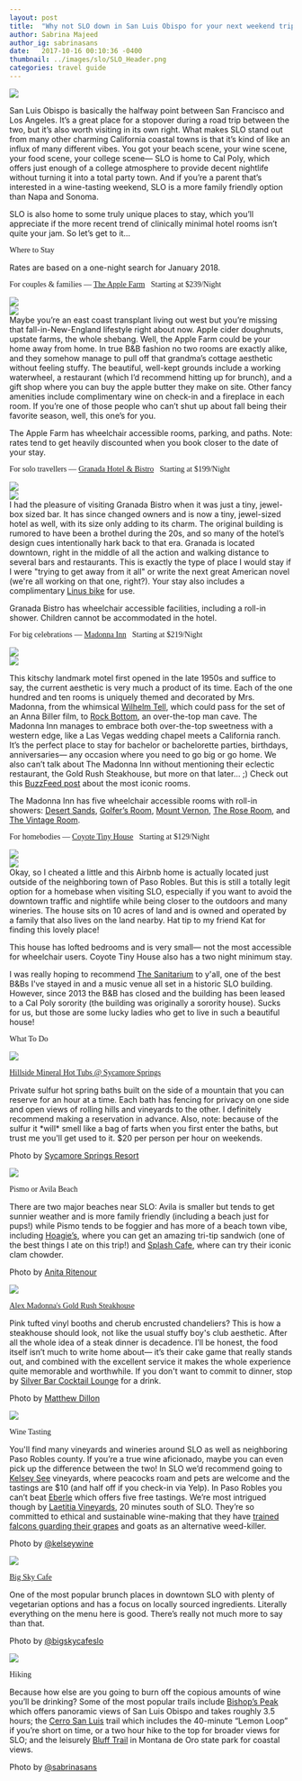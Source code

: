 ```yaml
---
layout: post
title:  "Why not SLO down in San Luis Obispo for your next weekend trip?"
author: Sabrina Majeed
author_ig: sabrinasans
date:   2017-10-16 00:10:36 -0400
thumbnail: ../images/slo/SLO_Header.png
categories: travel guide
---
```


![](../images/slo/SLO_Header.png)

San Luis Obispo is basically the halfway point between San Francisco and Los Angeles. It’s a great place for a stopover during a road trip between the two, but it’s also worth visiting in its own right. What makes SLO stand out from many other charming California coastal towns is that it’s kind of like an influx of many different vibes. You got your beach scene, your wine scene, your food scene, your college scene— SLO is home to Cal Poly, which offers just enough of a college atmosphere to provide decent nightlife without turning it into a total party town. And if you’re a parent that’s interested in a wine-tasting weekend, SLO is a more family friendly option than Napa and Sonoma.


SLO is also home to some truly unique places to stay, which you’ll appreciate if the more recent trend of clinically minimal hotel rooms isn’t quite your jam. So let’s get to it…

<p class="tc f2 mt5 mb0" style="font-family: 'Gilroy-ExtraBold'">Where to Stay</p>
<p class="tc f6 light-silver i mb4">Rates are based on a one-night search for January 2018.</p>

<p class="f3 pt3 lh-title" style="font-family: 'Gilroy-ExtraBold'">For couples & families — <a href="https://www.applefarm.com/" target="_blank" class="link underline-hover orange">The Apple Farm</a><span class="f5 light-silver">&nbsp; &nbsp;Starting at $239/Night</span></p>
<div class="fl w-100 w-50-ns pr1-ns mb1 mb0-ns">
<img src="../images/slo/AppleFarm1.png">
</div>
<div class="fl w-100 w-50-ns pl1-ns mb3">
<img src="../images/slo/AppleFarm2.png">
</div>
Maybe you’re an east coast transplant living out west but you’re missing that fall-in-New-England lifestyle right about now. Apple cider doughnuts, upstate farms, the whole shebang. Well, the Apple Farm could be your home away from home. In true B&B fashion no two rooms are exactly alike, and they somehow manage to pull off that grandma’s cottage aesthetic without feeling stuffy. The beautiful, well-kept grounds include a working waterwheel, a restaurant (which I’d recommend hitting up for brunch), and a gift shop where you can buy the apple butter they make on site. Other fancy amenities include complimentary wine on check-in and a fireplace in each room. If you’re one of those people who can’t shut up about fall being their favorite season, well, this one’s for you.

<p class="f6 i light-silver">The Apple Farm has wheelchair accessible rooms, parking, and paths. Note: rates tend to get heavily discounted when you book closer to the date of your stay.</p>

<p class="f3 pt3 lh-title" style="font-family: 'Gilroy-ExtraBold'">For solo travellers — <a href="http://www.granadahotelandbistro.com/" target="_blank" class="link underline-hover orange">Granada Hotel & Bistro</a><span class="f5 light-silver">&nbsp; &nbsp;Starting at $199/Night</span></p>
<div class="fl w-100 w-50-ns pr1-ns mb1 mb0-ns">
<img src="../images/slo/Granada1.png">
</div>
<div class="fl w-100 w-50-ns pl1-ns mb3">
<img src="../images/slo/Granada2.png">
</div>
I had the pleasure of visiting Granada Bistro when it was just a tiny, jewel-box sized bar. It has since changed owners and is now a tiny, jewel-sized hotel as well, with its size only adding to its charm. The original building is rumored to have been a brothel during the 20s, and so many of the hotel’s design cues intentionally hark back to that era. Granada is located downtown, right in the middle of all the action and walking distance to several bars and restaurants. This is exactly the type of place I would stay if I were "trying to get away from it all" or write the next great American novel (we're all working on that one, right?). Your stay also includes a complimentary <a href="https://www.linusbike.com/">Linus bike</a> for use.

<p class="f6 i light-silver">Granada Bistro has wheelchair accessible facilities, including a roll-in shower. Children cannot be accommodated in the hotel.</p>


<p class="f3 pt3 lh-title" style="font-family: 'Gilroy-ExtraBold'">For big celebrations — <a href="http://www.madonnainn.com/" target="_blank" class="link underline-hover orange">Madonna Inn</a><span class="f5 light-silver">&nbsp; &nbsp;Starting at $219/Night</span></p>

<div class="fl w-100 w-50-ns pr1-ns mb1 mb0-ns">
<img src="../images/slo/Madonna1.png">
</div>
<div class="fl w-100 w-50-ns pl1-ns mb3">
<img src="../images/slo/Madonna2.png">
</div>

This kitschy landmark motel first opened in the late 1950s and suffice to say, the current aesthetic is very much a product of its time. Each of the one hundred and ten rooms is uniquely themed and decorated by Mrs. Madonna, from the whimsical <a href="http://www.madonnainn.com/rooms/203.php">Wilhelm Tell</a>, which could pass for the set of an Anna Biller film, to <a href="http://www.madonnainn.com/rooms/143.php">Rock Bottom</a>, an over-the-top man cave. The Madonna Inn manages to embrace both over-the-top sweetness with a western edge, like a Las Vegas wedding chapel meets a California ranch. It’s the perfect place to stay for bachelor or bachelorette parties, birthdays, anniversaries— any occasion where you need to go big or go home. We also can’t talk about The Madonna Inn without mentioning their eclectic restaurant, the Gold Rush Steakhouse, but more on that later… ;) Check out this <a href="https://www.buzzfeed.com/louispeitzman/the-madonna-inn-rooms-you-have-to-stay-in-before-you-die?utm_term=.be2DgOeeW#.agaR8zggm">BuzzFeed post</a> about the most iconic rooms.

<p class="f6 i light-silver">The Madonna Inn has five wheelchair accessible rooms with roll-in showers: <a href="http://www.madonnainn.com/rooms/115.php">Desert Sands</a>, <a href="http://www.madonnainn.com/rooms/119.php">Golfer’s Room</a>, <a href="http://www.madonnainn.com/rooms/127.php">Mount Vernon</a>, <a href="http://www.madonnainn.com/rooms/112.php">The Rose Room</a>, and <a href="http://www.madonnainn.com/rooms/112.php">The Vintage Room</a>.</p>

<p class="f3 pt3 lh-title" style="font-family: 'Gilroy-ExtraBold'">For homebodies — <a href="https://www.airbnb.com/rooms/9851897" target="_blank" class="link underline-hover orange">Coyote Tiny House</a><span class="f5 light-silver">&nbsp; &nbsp;Starting at $129/Night</span></p>
<div class="fl w-100 w-50-ns pr1-ns mb1 mb0-ns">
<img src="../images/slo/Coyote1.png">
</div>
<div class="fl w-100 w-50-ns pl1-ns mb3">
<img src="../images/slo/Coyote2.png">
</div>
Okay, so I cheated a little and this Airbnb home is actually located just outside of the neighboring town of Paso Robles. But this is still a totally legit option for a homebase when visiting SLO, especially if you want to avoid the downtown traffic and nightlife while being closer to the outdoors and many wineries. The house sits on 10 acres of land and is owned and operated by a family that also lives on the land nearby. Hat tip to my friend Kat for finding this lovely place!

<p class="f6 i light-silver mb5">This house has lofted bedrooms and is very small— not the most accessible for wheelchair users. Coyote Tiny House also has a two night minimum stay.</p>

I was really hoping to recommend <a href="https://www.yelp.com/biz/the-sanitarium-san-luis-obispo-2">The Sanitarium</a> to y'all, one of the best B&Bs I've stayed in and a music venue all set in a historic SLO building. However, since 2013 the B&B has closed and the building has been leased to a Cal Poly sorority (the building was originally a sorority house). Sucks for us, but those are some lucky ladies who get to live in such a beautiful house!

<p class="tc f2 mt5 mb4" style="font-family: 'Gilroy-ExtraBold'">What To Do</p>

<div class="fl w-100 mb4">
<div class="fl w-100 w-50-ns">
<img src="../images/slo/HotSprings.png">
</div>
<div class="fl w-100 w-50-ns pl4-ns">
<p class="f4 mb1 lh-title mt0-ns mt3" style="font-family: 'Gilroy-ExtraBold'"><a href="https://www.sycamoresprings.com/mineral-springs-resort/" class="link underline-hover orange" target="_blank">Hillside Mineral Hot Tubs @ Sycamore Springs</a></p>
<p>Private sulfur hot spring baths built on the side of a mountain that you can reserve for an hour at a time. Each bath has fencing for privacy on one side and open views of rolling hills and vineyards to the other. I definitely recommend making a reservation in advance. Also, note: because of the sulfur it *will* smell like a bag of farts when you first enter the baths, but trust me you'll get used to it. $20 per person per hour on weekends.</p>
<p class="f7 light-silver">Photo by <a href="https://www.sycamoresprings.com/mineral-springs-resort/" target="_blank" class="link underline-hover orange">Sycamore Springs Resort</a></p>
</div>
</div>

<div class="fl w-100 mb4">
<div class="fl w-100 w-50-ns">
<img src="../images/slo/SplashCafe.png">
</div>
<div class="fl w-100 w-50-ns pl4-ns">
<p class="f4 mb1 lh-title mt0-ns mt3" style="font-family: 'Gilroy-ExtraBold'">Pismo or Avila Beach</p>
<p>There are two major beaches near SLO: Avila is smaller but tends to get sunnier weather and is more family friendly (including a beach just for pups!) while Pismo tends to be foggier and has more of a beach town vibe, including <a href="https://www.yelp.com/biz/hoagies-sandwiches-and-grill-pismo-beach?osq=hoagie%27s">Hoagie’s</a>, where you can get an amazing tri-tip sandwich (one of the best things I ate on this trip!) and <a href="https://www.yelp.com/search?find_desc=splash+cafe&find_loc=Pismo+Beach%2C+CA&src=opensearch">Splash Cafe</a>, where can try their iconic clam chowder.</p>
<p class="f7 light-silver">Photo by <a href="https://www.flickr.com/photos/puliarfanita/4906883344/in/photolist-dcfBP2-eejRKB-8EhPm9-YDY7nc-8tB4sY-dJR7iF-dJAK34-9Vtph5-9VGrLJ-9VtRJA-9VJVK6-9VJW1M-YrgHCd-fHP2nW-3Zsro-rZWWK8-dsXEAd-dJuD95-bcobKV-7Nvrzj-7Wzgmu-8LDXK2-9VMLuU-7NrqWB-9VJWiT-3ZsxL-ZDWY1x-3ZsE7-9BbfH9-YBrjfy-9VtwmS-ZDigVh-3Zsad-7NvmhS-bcoa6X-9B8mXg-bcoaT6-bcobtk-7Nr6HK-bco9Qt-bcoan4-bcobcD-tCaxQ-4JGSYr-9VMLNJ-7Nv2CQ-7SGe5w-7JDVr8-9BbfQE-7NviG7/" target="_blank" class="link underline-hover orange">Anita Ritenour</a></p>
</div>
</div>

<div class="fl w-100 mb4">
<div class="fl w-100 w-50-ns">
<img src="../images/slo/GoldRush.png">
</div>
<div class="fl w-100 w-50-ns pl4-ns">
<p class="f4 mb1 lh-title mt0-ns mt3" style="font-family: 'Gilroy-ExtraBold'"><a href="http://www.madonnainn.com/steakhouse.php" target="_blank" class="link underline-hover red">Alex Madonna's Gold Rush Steakhouse</a></p>
<p>Pink tufted vinyl booths and cherub encrusted chandeliers? This is how a steakhouse should look, not like the usual stuffy boy's club aesthetic. After all the whole idea of a steak dinner is decadence. I’ll be honest, the food itself isn’t much to write home about— it’s their cake game that really stands out, and combined with the excellent service it makes the whole experience quite memorable and worthwhile. If you don't want to commit to dinner, stop by <a href="http://www.madonnainn.com/silverbar.php">Silver Bar Cocktail Lounge</a> for a drink.</p>
<p class="f7 light-silver">Photo by <a href="https://www.flickr.com/photos/ruggybear/6243757711/in/photolist-avJTD2-aKpt8r-9ArKpB-6TamtF-aKpsCz-aKpsvz-aKpBm6-aKpsSx-aKpAWB-aKpsFn-aKpAZi-aKpBgp-aKpBAX-pmef9k-aKpHU2-avVBbS-aKpB7k-aKpDYn-aKpBKk-aKpBmk-aKpBLk-aKpE5k-aKpstF-aKpB7P-aKpEaV-aKpZYt-aKpBs2-aKpBz2-aKpBCk-aKpEcF-9NfmsY-9NqjSB-9ACetF-aKpswF-9AkFv7-fNVdbE-aKpsLx-9AF8tm-9AF8sL-4gcaJM-aKpsBK-9AhJEz-aKpsZi-6YGeGd-aKptdB-aKpswX-bEXSet-aKpsRH-aKpEgT-9AuEX1" target="_blank" class="link underline-hover orange">Matthew Dillon</a></p>
</div>
</div>

<div class="fl w-100 mb4">
<div class="fl w-100 w-50-ns">
<img src="../images/slo/KelseyWines.png">
</div>
<div class="fl w-100 w-50-ns pl4-ns">
<p class="f4 mb1 lh-title mt0-ns mt3" style="font-family: 'Gilroy-ExtraBold'">Wine Tasting</p>
<p>You'll find many vineyards and wineries around SLO as well as neighboring Paso Robles county. If you’re a true wine aficionado, maybe you can even pick up the difference between the two! In SLO we’d recommend going to <a href="http://kelseywine.com/contact/">Kelsey See</a> vineyards, where peacocks roam and pets are welcome and the tastings are $10 (and half off if you check-in via Yelp). In Paso Robles you can’t beat <a href="http://www.eberlewinery.com/">Eberle</a> which offers five free tastings. We’re most intrigued though by <a href="http://www.laetitiawine.com/">Laetitia Vineyards</a>, 20 minutes south of SLO. They’re so committed to ethical and sustainable wine-making that they have <a href="http://www.laetitiawine.com/blog/2014/08/falconry/">trained falcons guarding their grapes</a> and goats as an alternative weed-killer.
</p>
<p class="f7 light-silver">Photo by <a href="https://www.instagram.com/p/BMmdKNCDazr/" target="_blank" class="link underline-hover orange">@kelseywine</a></p>
</div>
</div>

<div class="fl w-100 mb4">
<div class="fl w-100 w-50-ns">
<img src="../images/slo/BigSkyCafe.png">
</div>
<div class="fl w-100 w-50-ns pl4-ns">
<p class="f4 mb1 lh-title mt0-ns mt3" style="font-family: 'Gilroy-ExtraBold'"><a href="http://bigskycafe.com/" target="_blank" class="link underline-hover orange">Big Sky Cafe</a></p>
<p>One of the most popular brunch places in downtown SLO with plenty of vegetarian options and has a focus on locally sourced ingredients. Literally everything on the menu here is good. There’s really not much more to say than that.</p>
<p class="f7 light-silver">Photo by <a href="https://www.instagram.com/p/BIafj_SDISx/?taken-by=bigskycafeslo" target="_blank" class="link underline-hover orange">@bigskycafeslo</a></p>
</div>
</div>

 <div class="fl w-100 mb4">
 <div class="fl w-100 w-50-ns">
 <img src="../images/slo/BluffTrail.png">
 </div>
 <div class="fl w-100 w-50-ns pl4-ns">
<p class="f4 mb1 lh-title mt0-ns mt3" style="font-family: 'Gilroy-ExtraBold'">Hiking</p>
<p>Because how else are you going to burn off the copious amounts of wine you’ll be drinking? Some of the most popular trails include <a href="https://www.alltrails.com/trail/us/california/bishop-peak-trail">Bishop’s Peak</a> which offers panoramic views of San Luis Obispo and takes roughly 3.5 hours; the <a href="https://www.yelp.com/biz/cerro-san-luis-trail-san-luis-obispo">Cerro San Luis</a> trail which includes the 40-minute “Lemon Loop” if you’re short on time, or a two hour hike to the top for broader views for SLO; and the leisurely <a href="https://www.hikespeak.com/trails/montana-de-oro-bluff-trail/">Bluff Trail</a> in Montana de Oro state park for coastal views.</p>
<p class="f7 light-silver">Photo by <a href="https://www.instagram.com/sabrinasans" target="_blank" class="link underline-hover orange">@sabrinasans</a></p>
</div>
</div>

